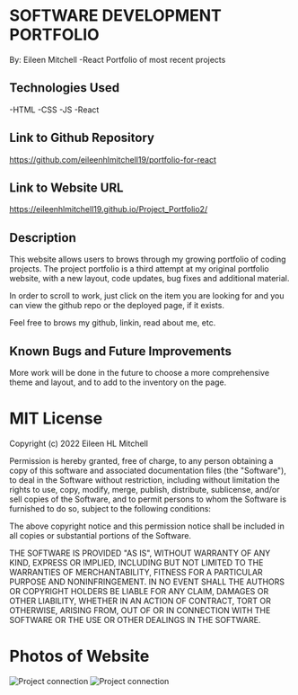 # SOFTWARE DEVELOPMENT PORTFOLIO

By: Eileen Mitchell
-React Portfolio of most recent projects

## Technologies Used
-HTML
-CSS
-JS
-React

## Link to Github Repository
https://github.com/eileenhlmitchell19/portfolio-for-react

## Link to Website URL
https://eileenhlmitchell19.github.io/Project_Portfolio2/

## Description
This website allows users to brows through my growing portfolio of coding projects. The project portfolio is a third attempt at my original portfolio website, with a new layout, code updates, bug fixes and additional material.

In order to scroll to work, just click on the item you are looking for and you can view the github repo or the deployed page, if it exists. 

Feel free to brows my github, linkin, read about me, etc. 

## Known Bugs and Future Improvements
More work will be done in the future to choose a more comprehensive theme and layout, and to add to the inventory on the page.

# MIT License

Copyright (c) 2022 Eileen HL Mitchell

Permission is hereby granted, free of charge, to any person obtaining a copy
of this software and associated documentation files (the "Software"), to deal
in the Software without restriction, including without limitation the rights
to use, copy, modify, merge, publish, distribute, sublicense, and/or sell
copies of the Software, and to permit persons to whom the Software is
furnished to do so, subject to the following conditions:

The above copyright notice and this permission notice shall be included in all
copies or substantial portions of the Software.

THE SOFTWARE IS PROVIDED "AS IS", WITHOUT WARRANTY OF ANY KIND, EXPRESS OR
IMPLIED, INCLUDING BUT NOT LIMITED TO THE WARRANTIES OF MERCHANTABILITY,
FITNESS FOR A PARTICULAR PURPOSE AND NONINFRINGEMENT. IN NO EVENT SHALL THE
AUTHORS OR COPYRIGHT HOLDERS BE LIABLE FOR ANY CLAIM, DAMAGES OR OTHER
LIABILITY, WHETHER IN AN ACTION OF CONTRACT, TORT OR OTHERWISE, ARISING FROM,
OUT OF OR IN CONNECTION WITH THE SOFTWARE OR THE USE OR OTHER DEALINGS IN THE
SOFTWARE.

# Photos of Website
![Project connection](./Images/Snip1.jpg)
![Project connection](./Images/snip2.jpg)
